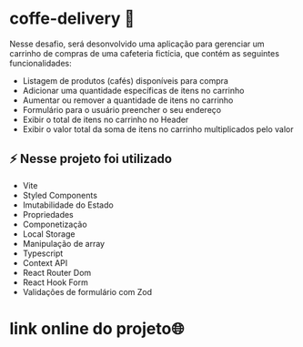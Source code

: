 # coffe-delivery 🚀

Nesse desafio, será desonvolvido uma aplicação para gerenciar um carrinho de compras de uma cafeteria fictícia, que contém as seguintes funcionalidades:

- Listagem de produtos (cafés) disponíveis para compra
- Adicionar uma quantidade específicas de itens no carrinho
- Aumentar ou remover a quantidade de itens no carrinho
- Formulário para o usuário preencher o seu endereço
- Exibir o total de itens no carrinho no Header
- Exibir o valor total da soma de itens no carrinho multiplicados pelo valor
## ⚡ Nesse projeto foi utilizado

- Vite
- Styled Components
- Imutabilidade do Estado
- Propriedades
- Componetização
- Local Storage
- Manipulação de array
- Typescript
- Context API
- React Router Dom
- React Hook Form
- Validações de formulário com Zod

# link online do projeto🌐
